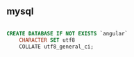 
## mysql

```sql

CREATE DATABASE IF NOT EXISTS `angular`
    CHARACTER SET utf8
    COLLATE utf8_general_ci;
```

